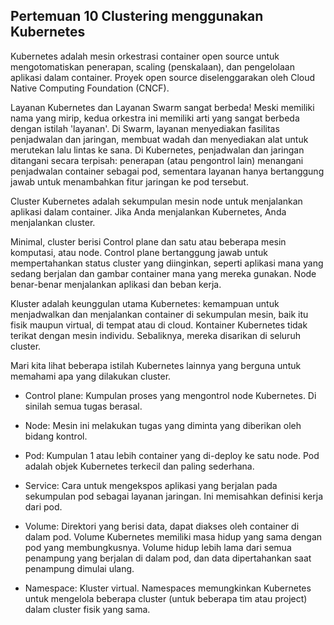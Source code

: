 ## Pertemuan 10 Clustering menggunakan Kubernetes  


Kubernetes adalah mesin orkestrasi container open source untuk mengotomatiskan penerapan, scaling (penskalaan), dan pengelolaan aplikasi dalam container. Proyek open source diselenggarakan oleh Cloud Native Computing Foundation (CNCF).

Layanan Kubernetes dan Layanan Swarm sangat berbeda! Meski memiliki nama yang mirip, kedua orkestra ini memiliki arti yang sangat berbeda dengan istilah 'layanan'. Di Swarm, layanan menyediakan fasilitas penjadwalan dan jaringan, membuat wadah dan menyediakan alat untuk merutekan lalu lintas ke sana. Di Kubernetes, penjadwalan dan jaringan ditangani secara terpisah: penerapan (atau pengontrol lain) menangani penjadwalan container sebagai pod, sementara layanan hanya bertanggung jawab untuk menambahkan fitur jaringan ke pod tersebut. 

Cluster Kubernetes adalah sekumpulan mesin node untuk menjalankan aplikasi dalam container. Jika Anda menjalankan Kubernetes, Anda menjalankan cluster.

Minimal, cluster berisi Control plane dan satu atau beberapa mesin komputasi, atau node. Control plane bertanggung jawab untuk mempertahankan status cluster yang diinginkan, seperti aplikasi mana yang sedang berjalan dan gambar container mana yang mereka gunakan. Node benar-benar menjalankan aplikasi dan beban kerja.

Kluster adalah keunggulan utama Kubernetes: kemampuan untuk menjadwalkan dan menjalankan container di sekumpulan mesin, baik itu fisik maupun virtual, di tempat atau di cloud. Kontainer Kubernetes tidak terikat dengan mesin individu. Sebaliknya, mereka disarikan di seluruh cluster. 

Mari kita lihat beberapa istilah Kubernetes lainnya yang berguna untuk memahami apa yang dilakukan cluster.

* Control plane: Kumpulan proses yang mengontrol node Kubernetes. Di sinilah semua tugas berasal.

* Node: Mesin ini melakukan tugas yang diminta yang diberikan oleh bidang kontrol.

* Pod: Kumpulan 1 atau lebih container yang di-deploy ke satu node. Pod adalah objek Kubernetes terkecil dan paling sederhana.

* Service: Cara untuk mengekspos aplikasi yang berjalan pada sekumpulan pod sebagai layanan jaringan. Ini memisahkan definisi kerja dari pod.

* Volume: Direktori yang berisi data, dapat diakses oleh container di dalam pod. Volume Kubernetes memiliki masa hidup yang sama dengan pod yang membungkusnya. Volume hidup lebih lama dari semua penampung yang berjalan di dalam pod, dan data dipertahankan saat penampung dimulai ulang.

* Namespace: Kluster virtual. Namespaces memungkinkan Kubernetes untuk mengelola beberapa cluster (untuk beberapa tim atau project) dalam cluster fisik yang sama.